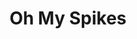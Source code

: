 ---
title: Oh My Spikes
level: 4
language: en
external: http://www.imagnity.com/android/oh-my-spikes-create-a-game-from-scratch-using-app-inventor/
---